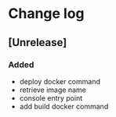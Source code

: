 # Change log

## [Unrelease]

### Added
- deploy docker command
- retrieve image name
- console entry point
- add build docker command